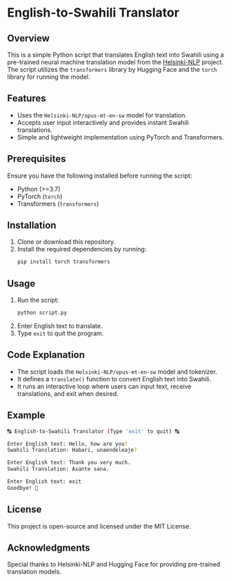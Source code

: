 # English-to-Swahili Translator

## Overview
This is a simple Python script that translates English text into Swahili using a pre-trained neural machine translation model from the [Helsinki-NLP](https://huggingface.co/Helsinki-NLP) project. The script utilizes the `transformers` library by Hugging Face and the `torch` library for running the model.

## Features
- Uses the `Helsinki-NLP/opus-mt-en-sw` model for translation.
- Accepts user input interactively and provides instant Swahili translations.
- Simple and lightweight implementation using PyTorch and Transformers.

## Prerequisites
Ensure you have the following installed before running the script:
- Python (>=3.7)
- PyTorch (`torch`)
- Transformers (`transformers`)

## Installation
1. Clone or download this repository.
2. Install the required dependencies by running:
   ```sh
   pip install torch transformers
   ```

## Usage
1. Run the script:
   ```sh
   python script.py
   ```
2. Enter English text to translate.
3. Type `exit` to quit the program.

## Code Explanation
- The script loads the `Helsinki-NLP/opus-mt-en-sw` model and tokenizer.
- It defines a `translate()` function to convert English text into Swahili.
- It runs an interactive loop where users can input text, receive translations, and exit when desired.

## Example
```sh
🔠 English-to-Swahili Translator (Type 'exit' to quit) 🔠

Enter English text: Hello, how are you?
Swahili Translation: Habari, unaendeleaje?

Enter English text: Thank you very much.
Swahili Translation: Asante sana.

Enter English text: exit
Goodbye! 👋
```

## License
This project is open-source and licensed under the MIT License.

## Acknowledgments
Special thanks to Helsinki-NLP and Hugging Face for providing pre-trained translation models.

